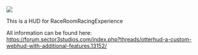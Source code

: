<img src="https://hits.seeyoufarm.com/api/count/incr/badge.svg?url=https%3A%2F%2Fotterhud.github.io&count_bg=%2379C83D&title_bg=%23555555&icon=&icon_color=%23E7E7E7&title=Times+used&edge_flat=false"/>

This is a HUD for RaceRoomRacingExperience

All information can be found here:
https://forum.sector3studios.com/index.php?threads/otterhud-a-custom-webhud-with-additional-features.13152/
